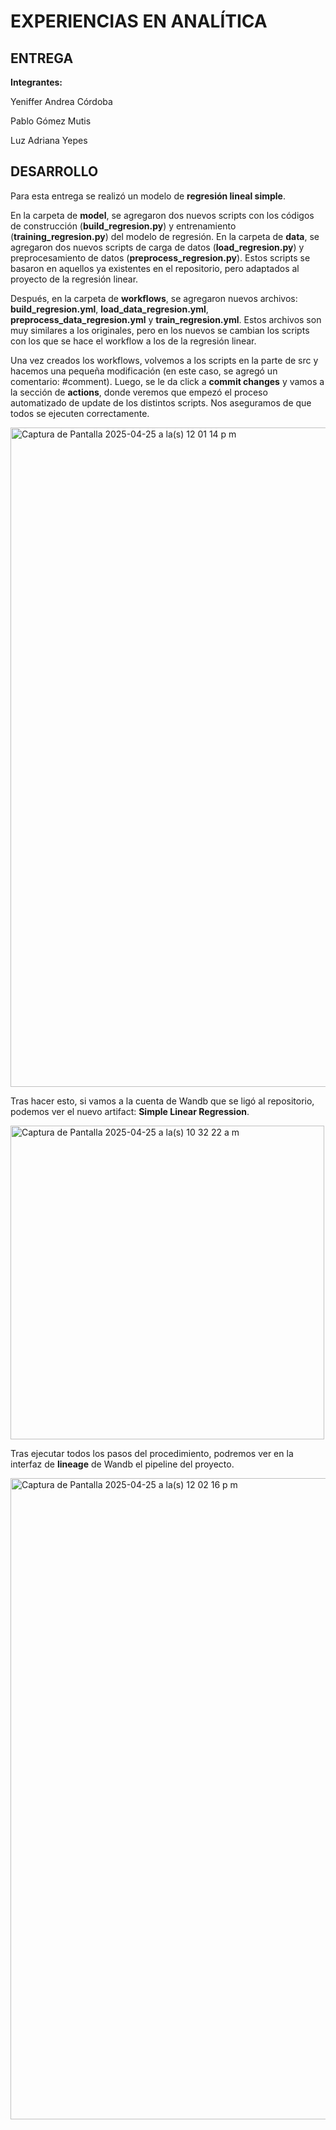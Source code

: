 # EXPERIENCIAS EN ANALÍTICA

## ENTREGA

**Integrantes:**

Yeniffer Andrea Córdoba

Pablo Gómez Mutis

Luz Adriana Yepes

## DESARROLLO

Para esta entrega se realizó un modelo de **regresión lineal simple**.

En la carpeta de **model**, se agregaron dos nuevos scripts con los códigos de construcción (**build_regresion.py**) y entrenamiento (**training_regresion.py**) del modelo de regresión. En la carpeta de **data**, se agregaron dos nuevos scripts de carga de datos (**load_regresion.py**) y preprocesamiento de datos (**preprocess_regresion.py**). Estos scripts se basaron en aquellos ya existentes en el repositorio, pero adaptados al proyecto de la regresión linear.

Después, en la carpeta de **workflows**, se agregaron nuevos archivos: **build_regresion.yml**, **load_data_regresion.yml**, **preprocess_data_regresion.yml** y **train_regresion.yml**. Estos archivos son muy similares a los originales, pero en los nuevos se cambian los scripts con los que se hace el workflow a los de la regresión linear.

Una vez creados los workflows, volvemos a los scripts en la parte de src y hacemos una pequeña modificación (en este caso, se agregó un comentario: #comment). Luego, se le da click a **commit changes** y vamos a la sección de **actions**, donde veremos que empezó el proceso automatizado de update de los distintos scripts. Nos aseguramos de que todos se ejecuten correctamente.

<img width="1055" alt="Captura de Pantalla 2025-04-25 a la(s) 12 01 14 p m" src="https://github.com/user-attachments/assets/ad36b2b3-7ff7-47ff-be37-38e328d5983a" />

Tras hacer esto, si vamos a la cuenta de Wandb que se ligó al repositorio, podemos ver el nuevo artifact: **Simple Linear Regression**.

<img width="502" alt="Captura de Pantalla 2025-04-25 a la(s) 10 32 22 a m" src="https://github.com/user-attachments/assets/b49a95e4-8bfa-4f84-b2f8-a56abbe826cf"/> 


Tras ejecutar todos los pasos del procedimiento, podremos ver en la interfaz de **lineage** de Wandb el pipeline del proyecto.

<img width="1026" alt="Captura de Pantalla 2025-04-25 a la(s) 12 02 16 p m" src="https://github.com/user-attachments/assets/b839f58a-2c5f-4766-8171-a1004daa51b6" />



